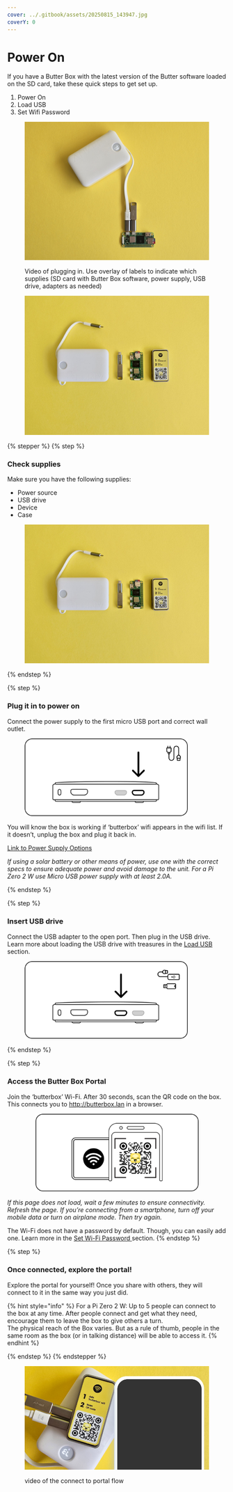 ```yaml
---
cover: ../.gitbook/assets/20250815_143947.jpg
coverY: 0
---
```


# Power On

If you have a Butter Box with the latest version of the Butter software loaded on the SD card, take these quick steps to get set up.

1. Power On
2. Load USB
3. Set Wifi Password



<figure><img src="../.gitbook/assets/20250815_141706.jpg" alt=""><figcaption><p>Video of plugging in. Use overlay of labels to indicate which supplies (SD card with Butter Box software, power supply, USB drive, adapters as needed)</p></figcaption></figure>

<figure><img src="../.gitbook/assets/signal-2025-08-21-140334_003.jpeg" alt=""><figcaption></figcaption></figure>



{% stepper %}
{% step %}
### Check supplies

Make sure you have the following supplies:

* Power source
* USB drive
* Device
* Case

<figure><img src="../.gitbook/assets/signal-2025-08-21-140334_003.jpeg" alt=""><figcaption></figcaption></figure>
{% endstep %}

{% step %}
### Plug it in to power on

Connect the power supply to the first micro USB port and correct wall outlet.

<figure><img src="../.gitbook/assets/1.png" alt="" width="375"><figcaption></figcaption></figure>

You will know the box is working if ‘butterbox’ wifi appears in the wifi list. If it doesn’t, unplug the box and plug it back in.

[Link to Power Supply Options](../build-a-box/power-supply.md)

_If using a solar battery or other means of power, use one with the correct specs to ensure adequate power and avoid damage to the unit. For a Pi Zero 2 W use Micro USB power supply with at least 2.0A._


{% endstep %}

{% step %}
### Insert USB drive

Connect the USB adapter to the open port. Then plug in the USB drive. Learn more about loading the USB drive with treasures in the [Load USB](load-usb.md) section.

<figure><img src="../.gitbook/assets/2.png" alt="" width="375"><figcaption></figcaption></figure>
{% endstep %}

{% step %}
### Access the Butter Box Portal

Join the ‘butterbox’ Wi-Fi. After 30 seconds, scan the QR code on the box. This connects you to http://butterbox.lan in a browser.

<div align="center"><figure><img src="../.gitbook/assets/qr code.png" alt="" width="375"><figcaption></figcaption></figure></div>

_If this page does not load, wait a few minutes to ensure connectivity. Refresh the page. If you’re connecting from a smartphone, turn off your mobile data or turn on airplane mode. Then try again._

The Wi-Fi does not have a password by default. Though, you can easily add one. Learn more in the [Set Wi-Fi Password ](set-wifi-password.md)section.
{% endstep %}

{% step %}
### Once connected, explore the portal!

Explore the portal for yourself! Once you share with others, they will connect to it in the same way you just did.

{% hint style="info" %}
For a Pi Zero 2 W: Up to 5 people can connect to the box at any time. After people connect and get what they need, encourage them to leave the box to give others a turn.\
The physical reach of the Box varies. But as a rule of thumb, people in the same room as the box (or in talking distance) will be able to access it.
{% endhint %}


{% endstep %}
{% endstepper %}

<figure><img src="../.gitbook/assets/butter_box-setup_basic.png" alt=""><figcaption><p>video of the connect to portal flow</p></figcaption></figure>
